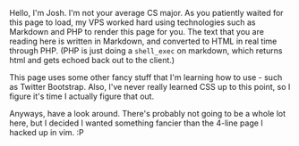 Hello, I'm Josh. I'm not your average CS major. As you patiently
waited for this page to load, my VPS worked hard using technologies
such as Markdown and PHP to render this page for you. The text that
you are reading here is written in Markdown, and converted to HTML in
real time through PHP. (PHP is just doing a `shell_exec` on markdown,
which returns html and gets echoed back out to the client.) 

This page uses some other fancy stuff that I'm learning how to use -
such as Twitter Bootstrap. Also, I've never really learned CSS up to
this point, so I figure it's time I actually figure that out. 

Anyways, have a look around. There's probably not going to be a whole
lot here, but I decided I wanted something fancier than the 4-line
page I hacked up in vim. :P 
